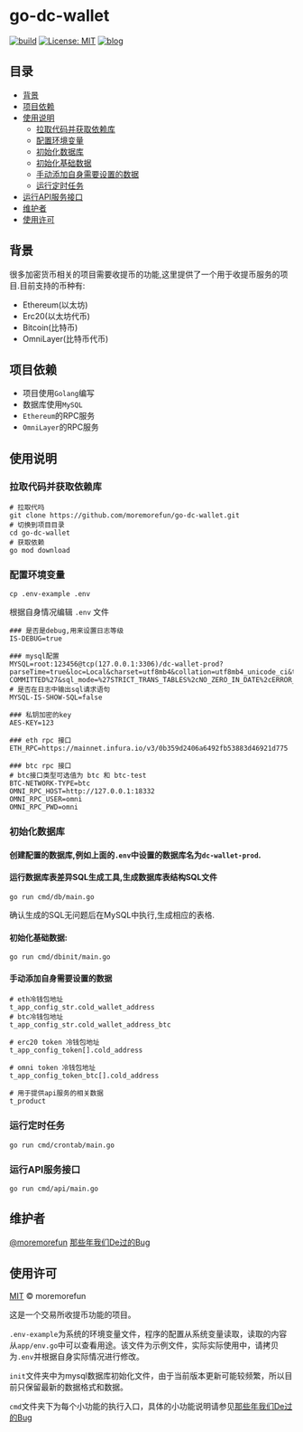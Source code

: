 # go-dc-wallet

[![build](https://github.com/moremorefun/go-dc-wallet/workflows/build/badge.svg)](https://github.com/moremorefun/go-dc-wallet/actions?query=workflow%3Abuild)
[![License: MIT](https://img.shields.io/badge/License-MIT-yellow.svg)](https://github.com/moremorefun/go-dc-wallet/blob/master/LICENSE)
[![blog](https://img.shields.io/badge/blog-@moremorefun-green.svg)](https://www.jidangeng.com)


## 目录

- [背景](#背景)
- [项目依赖](#项目依赖)
- [使用说明](#使用说明)
  - [拉取代码并获取依赖库](#拉取代码并获取依赖库)
  - [配置环境变量](#配置环境变量)
  - [初始化数据库](#初始化数据库)
  - [初始化基础数据](#初始化基础数据)
  - [手动添加自身需要设置的数据](#手动添加自身需要设置的数据)
  - [运行定时任务](#运行定时任务)
- [运行API服务接口](#运行API服务接口)
- [维护者](#维护者)
- [使用许可](#使用许可)

## 背景

很多加密货币相关的项目需要收提币的功能,这里提供了一个用于收提币服务的项目.目前支持的币种有:

- Ethereum(以太坊)
- Erc20(以太坊代币)
- Bitcoin(比特币)
- OmniLayer(比特币代币)

## 项目依赖

- 项目使用`Golang`编写
- 数据库使用`MySQL`
- `Ethereum`的RPC服务
- `OmniLayer`的RPC服务

## 使用说明

### 拉取代码并获取依赖库

```
# 拉取代吗
git clone https://github.com/moremorefun/go-dc-wallet.git
# 切换到项目目录
cd go-dc-wallet
# 获取依赖
go mod download
```

### 配置环境变量
```
cp .env-example .env
```
根据自身情况编辑 `.env` 文件
```
### 是否是debug,用来设置日志等级
IS-DEBUG=true

### mysql配置
MYSQL=root:123456@tcp(127.0.0.1:3306)/dc-wallet-prod?parseTime=true&loc=Local&charset=utf8mb4&collation=utf8mb4_unicode_ci&tx_isolation=%27READ-COMMITTED%27&sql_mode=%27STRICT_TRANS_TABLES%2cNO_ZERO_IN_DATE%2cERROR_FOR_DIVISION_BY_ZERO%2cNO_AUTO_CREATE_USER%2cNO_ENGINE_SUBSTITUTION%27
# 是否在日志中输出sql请求语句
MYSQL-IS-SHOW-SQL=false

### 私钥加密的key
AES-KEY=123

### eth rpc 接口
ETH_RPC=https://mainnet.infura.io/v3/0b359d2406a6492fb53883d46921d775

### btc rpc 接口
# btc接口类型可选值为 btc 和 btc-test
BTC-NETWORK-TYPE=btc
OMNI_RPC_HOST=http://127.0.0.1:18332
OMNI_RPC_USER=omni
OMNI_RPC_PWD=omni
```

### 初始化数据库

#### 创建配置的数据库,例如上面的`.env`中设置的数据库名为`dc-wallet-prod`.

#### 运行数据库表差异SQL生成工具,生成数据库表结构SQL文件

```
go run cmd/db/main.go
```

确认生成的SQL无问题后在MySQL中执行,生成相应的表格.

#### 初始化基础数据:

```
go run cmd/dbinit/main.go
```

#### 手动添加自身需要设置的数据
```
# eth冷钱包地址
t_app_config_str.cold_wallet_address
# btc冷钱包地址
t_app_config_str.cold_wallet_address_btc

# erc20 token 冷钱包地址
t_app_config_token[].cold_address

# omni token 冷钱包地址
t_app_config_token_btc[].cold_address

# 用于提供api服务的相关数据
t_product
```

### 运行定时任务

```
go run cmd/crontab/main.go
```

### 运行API服务接口

```
go run cmd/api/main.go
```
   
## 维护者

[@moremorefun](https://github.com/moremorefun)
[那些年我们De过的Bug](https://www.jidangeng.com)

## 使用许可

[MIT](LICENSE) © moremorefun

这是一个交易所收提币功能的项目。

`.env-example`为系统的环境变量文件，程序的配置从系统变量读取，读取的内容从`app/env.go`中可以查看用途。该文件为示例文件，实际实际使用中，请拷贝为`.env`并根据自身实际情况进行修改。

`init`文件夹中为mysql数据库初始化文件，由于当前版本更新可能较频繁，所以目前只保留最新的数据格式和数据。

`cmd`文件夹下为每个小功能的执行入口，具体的小功能说明请参见[那些年我们De过的Bug](https://www.jidangeng.com)